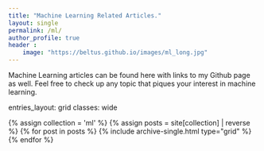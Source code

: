 ```yaml
---
title: "Machine Learning Related Articles."
layout: single
permalink: /ml/
author_profile: true
header :
    image: "https://beltus.github.io/images/ml_long.jpg"
---
```


Machine Learning articles can be found here with links to my Github page as well. Feel
free to check up any topic that piques your interest in machine learning.

entries_layout: grid
classes: wide

<div class="grid__wrapper">
  {% assign collection = 'ml' %}
  {% assign posts = site[collection] | reverse %}
  {% for post in posts %}
    {% include archive-single.html type="grid" %}
  {% endfor %}
</div>
